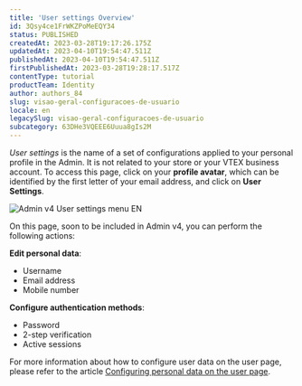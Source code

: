 ```yaml
---
title: 'User settings Overview'
id: 3Qsy4ce1FrWKZPoMeEQY34
status: PUBLISHED
createdAt: 2023-03-28T19:17:26.175Z
updatedAt: 2023-04-10T19:54:47.511Z
publishedAt: 2023-04-10T19:54:47.511Z
firstPublishedAt: 2023-03-28T19:28:17.517Z
contentType: tutorial
productTeam: Identity
author: authors_84
slug: visao-geral-configuracoes-de-usuario
locale: en
legacySlug: visao-geral-configuracoes-de-usuario
subcategory: 63DHe3VQEEE6Uuua8gIs2M
---
```


*User settings* is the name of a set of configurations applied to your personal profile in the Admin. It is not related to your store or your VTEX business account. To access this page, click on your __profile avatar__, which can be identified by the first letter of your email address, and click on __User Settings__.

![Admin v4 User settings menu EN](https://images.ctfassets.net/alneenqid6w5/5WVJereXlPhkKKyXbg7jog/3c37c9c64a2ff1832734671556b359b9/Admin_v4_User_settings_menu_EN.jpg)

On this page, soon to be included in Admin v4, you can perform the following actions:

**Edit personal data**:
- Username
- Email address
- Mobile number

**Configure authentication methods**:
- Password
- 2-step verification
- Active sessions

For more information about how to configure user data on the user page, please refer to the article [Configuring personal data on the user page](https://help.vtex.com/en/tutorial/setting-up-personal-data-on-the-users-screen--3S32bI9Qb6Ecec66SckYK6).

